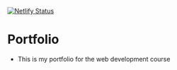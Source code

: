 [![Netlify Status](https://api.netlify.com/api/v1/badges/c248501d-0c4e-4be4-a7b8-97554037fe02/deploy-status)](https://app.netlify.com/sites/snazzy-speculoos-58b530/deploys)

# Portfolio

- This is my portfolio for the web development course
